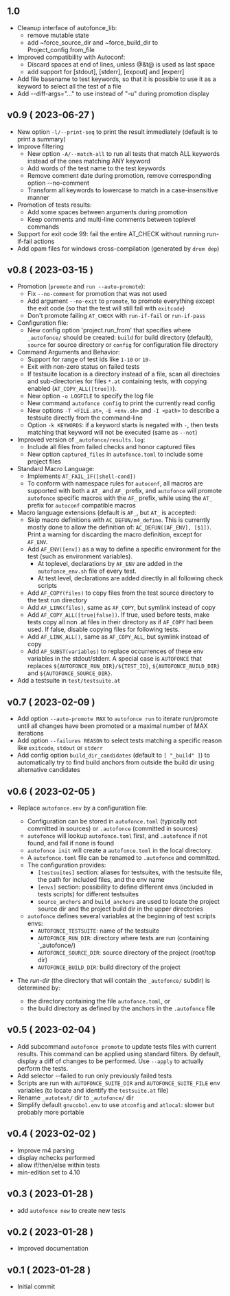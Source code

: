 
## 1.0

* Cleanup interface of autofonce_lib:
  * remove mutable state
  * add ~force_source_dir and ~force_build_dir to Project_config.from_file
* Improved compatibility with Autoconf:
  * Discard spaces at end of lines, unless @&t@ is used as last space
  * add support for [stdout], [stderr], [expout] and [experr]
* Add file basename to test keywords, so that it is possible to use it
as a keyword to select all the test of a file
* Add --diff-args="..." to use instead of "-u" during promotion display

## v0.9 ( 2023-06-27 )

* New option `-l/--print-seq` to print the result immediately (default is
  to print a summary)
* Improve filtering
   * New option `-A/--match-all` to run all tests that match ALL keywords
     instead of the ones matching ANY keyword
   * Add words of the test name to the test keywords
   * Remove comment date during promotion, remove corresponding option --no-comment
   * Transform all keywords to lowercase to match in a case-insensitive manner
* Promotion of tests results:
  * Add some spaces between arguments during promotion
  * Keep comments and multi-line comments between toplevel commands
* Support for exit code 99: fail the entire AT_CHECK without running
  run-if-fail actions
* Add opam files for windows cross-compilation (generated by `drom dep`)

## v0.8 ( 2023-03-15 )

* Promotion (`promote` and `run --auto-promote`):
  * Fix `--no-comment` for promotion that was not used
  * Add argument `--no-exit` to `promote`, to promote everything except the
    exit code (so that the test will still fail with `exitcode`)
  * Don't promote failing `AT_CHECK` with `run-if-fail` or `run-if-pass`
* Configuration file:
  * New config option 'project.run_from' that specifies where `_autofonce/`
    should be created: `build` for build directory (default), `source` for
    source directory or `config` for configuration file directory
* Command Arguments and Behavior:
  * Support for range of test ids like `1-10` or `10-`
  * Exit with non-zero status on failed tests
  * If testsuite location is a directory instead of a file, scan all directoies
    and sub-directories for files `*.at` containing tests, with copying enabled
    (`AT_COPY_ALL([true])`).
  * New option `-o LOGFILE` to specify the log file
  * New command `autofonce config` to print the currently read config
  * New options `-T <FILE.at>`, `-E <env.sh>` and `-I <path>` to describe a
    testsuite directly from the command-line
  * Option `-k KEYWORDS`: if a keyword starts is negated with `-`, then tests
    matching that keyword will not be executed (same as `--not`)
* Improved version of `_autofonce/results.log`:
  * Include all files from failed checks and honor captured files
  * New option `captured_files` in `autofonce.toml` to include some project files
* Standard Macro Language:
  * Implements `AT_FAIL_IF([shell-cond])`
  * To conform with namespace rules for `autoconf`, all macros are supported
    with both a `AT_` and `AF_` prefix, and `autofonce` will promote `autofonce`
    specific macros with the `AF_` prefix, while using the `AT_` prefix for
    `autoconf` compatible macros
* Macro language extensions (default is `AF_`, but `AT_` is accepted:
  * Skip macro definitions with `AC_DEFUN/m4_define`. This is currently
    mostly done to allow the definition of: `AC_DEFUN([AF_ENV],
    [$1])`. Print a warning for discarding the macro definition, except
    for `AF_ENV`.
  * Add `AF_ENV([env])` as a way to define a specific environment for the test
    (such as environment variables).
    * At toplevel, declarations by `AF_ENV` are added in the `autofonce_env.sh`
      file of every test.
    * At test level, declarations are added directly in all following
      check scripts
  * Add `AF_COPY(files)` to copy files from the test source directory to the
      test run directory
  * Add `AF_LINK(files)`, same as `AF_COPY`, but symlink instead of copy
  * Add `AF_COPY_ALL([true|false])`. If true, used before tests, make tests
    copy all non .at files in their directory as if `AF_COPY` had been used.
    If false, disable copying files for following tests.
  * Add `AF_LINK_ALL()`, same as `AF_COPY_ALL`, but symlink instead of copy
  * Add `AF_SUBST(variables)` to replace occurrences of these env variables
    in the stdout/stderr. A special case is `AUTOFONCE` that replaces
    `${AUTOFONCE_RUN_DIR}/${TEST_ID}`, `${AUTOFONCE_BUILD_DIR}` and
    `${AUTOFONCE_SOURCE_DIR}`.
* Add a testsuite in `test/testsuite.at`

## v0.7 ( 2023-02-09 )

* Add option `--auto-promote MAX` to `autofonce run` to iterate
  run/promote until all changes have been promoted or a maximal number of
  MAX iterations
* Add option `--failures REASON` to select tests matching a specific reason
  like `exitcode`, `stdout` or `stderr`
* Add config option `build_dir_candidates` (default to `[ "_build" ]`) to
  automatically try to find build anchors from outside the build dir
  using alternative candidates

## v0.6 ( 2023-02-05 )

* Replace `autofonce.env` by a configuration file:

  * Configuration can be stored in `autofonce.toml` (typically not committed in
    sources) or `.autofonce` (committed in sources)
  * `autofonce` will lookup `autofonce.toml` first, and `.autofonce` if not
    found, and fail if none is found
  * `autofonce init` will create a `autofonce.toml` in the local directory.
  * A `autofonce.toml` file can be renamed to `.autofonce` and committed.
  * The configuration provides:
    * `[testsuites]` section: aliases for testsuites, with the testsuite file,
      the path for included files, and the env name
    * `[envs]` section: possibility to define different envs (included in tests
      scripts) for different testsuites
    * `source_anchors` and `build_anchors` are used to locate the project source
      dir and the project build dir in the upper directories
  * `autofonce` defines several variables at the beginning of test scripts envs:
    * `AUTOFONCE_TESTSUITE`: name of the testsuite
    * `AUTOFONCE_RUN_DIR`: directory where tests are run (containing `_autofonce/)
    * `AUTOFONCE_SOURCE_DIR`: source directory of the project (root/top dir)
    * `AUTOFONCE_BUILD_DIR`: build directory of the project

* The *run-dir* (the directory that will contain the `_autofonce/` subdir) is
  determined by:
  * the directory containing the file `autofonce.toml`, or
  * the build directory as defined by the anchors in the `.autofonce` file


## v0.5 ( 2023-02-04 )

* Add subcommand `autofonce promote` to update tests files with current
  results. This command can be applied using standard filters. By default,
  display a diff of changes to be performed. Use `--apply` to actually
  perform the tests.
* Add selector --failed to run only previously failed tests
* Scripts are run with `AUTOFONCE_SUITE_DIR` and `AUTOFONCE_SUITE_FILE`
   env variables (to locate and identify the `testsuite.at` file)
* Rename `_autotest/` dir to `_autofonce/` dir
* Simplify default `gnucobol.env` to use `atconfig` and `atlocal`: slower
   but probably more portable

## v0.4 ( 2023-02-02 )

* Improve m4 parsing
* display nchecks performed
* allow if/then/else within tests
* min-edition set to 4.10

## v0.3 ( 2023-01-28 )

* add `autofonce new` to create new tests

## v0.2 ( 2023-01-28 )

* Improved documentation

## v0.1 ( 2023-01-28 )

* Initial commit
